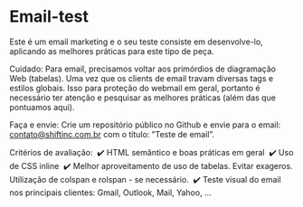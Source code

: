 # Email-test

Este é um email marketing e o seu teste consiste em desenvolve-lo, aplicando as melhores práticas para este tipo de peça.

Cuidado: Para email, precisamos voltar aos primórdios de diagramação Web (tabelas). Uma vez que os clients de email travam diversas tags e estilos globais. Isso para proteção do webmail em geral, portanto é necessário ter atenção e pesquisar as melhores práticas (além das que pontuamos aqui).

Faça e envie: Crie um repositório público no Github e envie para o email: contato@shiftinc.com.br com o título: ”Teste de email”.

Critérios de avaliação:
 ✔️ HTML semântico e boas práticas em geral
 ✔️ Uso de CSS inline
 ✔️ Melhor aproveitamento de uso de tabelas. Evitar exageros. Utilização de colspan e rolspan - se necessário.
 ✔️ Teste visual do email nos principais clientes: Gmail, Outlook, Mail, Yahoo, ...